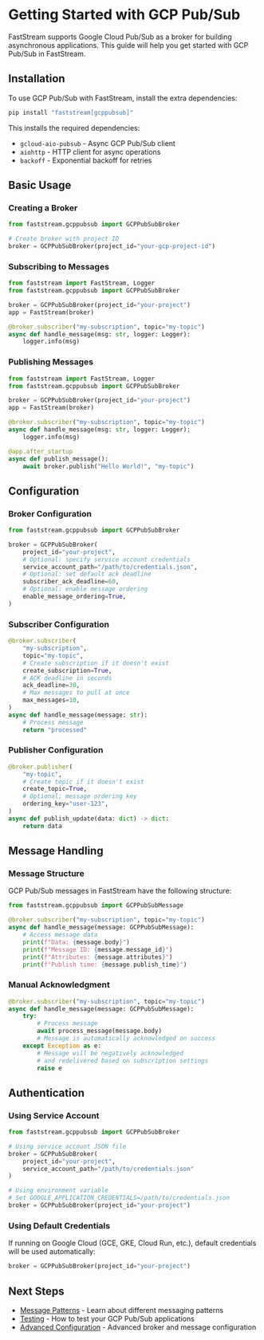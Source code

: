 # Getting Started with GCP Pub/Sub

FastStream supports Google Cloud Pub/Sub as a broker for building asynchronous applications. This guide will help you get started with GCP Pub/Sub in FastStream.

## Installation

To use GCP Pub/Sub with FastStream, install the extra dependencies:

```bash
pip install "faststream[gcppubsub]"
```

This installs the required dependencies:
- `gcloud-aio-pubsub` - Async GCP Pub/Sub client
- `aiohttp` - HTTP client for async operations
- `backoff` - Exponential backoff for retries

## Basic Usage

### Creating a Broker

```python
from faststream.gcppubsub import GCPPubSubBroker

# Create broker with project ID
broker = GCPPubSubBroker(project_id="your-gcp-project-id")
```

### Subscribing to Messages

```python
from faststream import FastStream, Logger
from faststream.gcppubsub import GCPPubSubBroker

broker = GCPPubSubBroker(project_id="your-project")
app = FastStream(broker)

@broker.subscriber("my-subscription", topic="my-topic")
async def handle_message(msg: str, logger: Logger):
    logger.info(msg)
```

### Publishing Messages

```python
from faststream import FastStream, Logger
from faststream.gcppubsub import GCPPubSubBroker

broker = GCPPubSubBroker(project_id="your-project")
app = FastStream(broker)

@broker.subscriber("my-subscription", topic="my-topic")
async def handle_message(msg: str, logger: Logger):
    logger.info(msg)

@app.after_startup
async def publish_message():
    await broker.publish("Hello World!", "my-topic")
```

## Configuration

### Broker Configuration

```python
from faststream.gcppubsub import GCPPubSubBroker

broker = GCPPubSubBroker(
    project_id="your-project",
    # Optional: specify service account credentials
    service_account_path="/path/to/credentials.json",
    # Optional: set default ack deadline
    subscriber_ack_deadline=60,
    # Optional: enable message ordering
    enable_message_ordering=True,
)
```

### Subscriber Configuration

```python
@broker.subscriber(
    "my-subscription",
    topic="my-topic",
    # Create subscription if it doesn't exist
    create_subscription=True,
    # ACK deadline in seconds
    ack_deadline=30,
    # Max messages to pull at once
    max_messages=10,
)
async def handle_message(message: str):
    # Process message
    return "processed"
```

### Publisher Configuration

```python
@broker.publisher(
    "my-topic",
    # Create topic if it doesn't exist
    create_topic=True,
    # Optional: message ordering key
    ordering_key="user-123",
)
async def publish_update(data: dict) -> dict:
    return data
```

## Message Handling

### Message Structure

GCP Pub/Sub messages in FastStream have the following structure:

```python
from faststream.gcppubsub import GCPPubSubMessage

@broker.subscriber("my-subscription", topic="my-topic")
async def handle_message(message: GCPPubSubMessage):
    # Access message data
    print(f"Data: {message.body}")
    print(f"Message ID: {message.message_id}")
    print(f"Attributes: {message.attributes}")
    print(f"Publish time: {message.publish_time}")
```

### Manual Acknowledgment

```python
@broker.subscriber("my-subscription", topic="my-topic")
async def handle_message(message: GCPPubSubMessage):
    try:
        # Process message
        await process_message(message.body)
        # Message is automatically acknowledged on success
    except Exception as e:
        # Message will be negatively acknowledged
        # and redelivered based on subscription settings
        raise e
```

## Authentication

### Using Service Account

```python
from faststream.gcppubsub import GCPPubSubBroker

# Using service account JSON file
broker = GCPPubSubBroker(
    project_id="your-project",
    service_account_path="/path/to/credentials.json"
)

# Using environment variable
# Set GOOGLE_APPLICATION_CREDENTIALS=/path/to/credentials.json
broker = GCPPubSubBroker(project_id="your-project")
```

### Using Default Credentials

If running on Google Cloud (GCE, GKE, Cloud Run, etc.), default credentials will be used automatically:

```python
broker = GCPPubSubBroker(project_id="your-project")
```

## Next Steps

- [Message Patterns](./patterns.md) - Learn about different messaging patterns
- [Testing](./testing.md) - How to test your GCP Pub/Sub applications
- [Advanced Configuration](./advanced.md) - Advanced broker and message configuration
